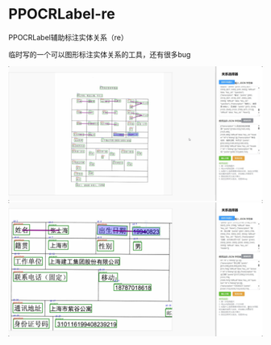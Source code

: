 # PPOCRLabel-re
PPOCRLabel辅助标注实体关系（re）


临时写的一个可以图形标注实体关系的工具，还有很多bug

![截图](./doc/img/Snipaste_2024-11-11_14-34-39.jpg)
![截图1](./doc/img/Snipaste_2024-11-11_14-52-50.jpg)